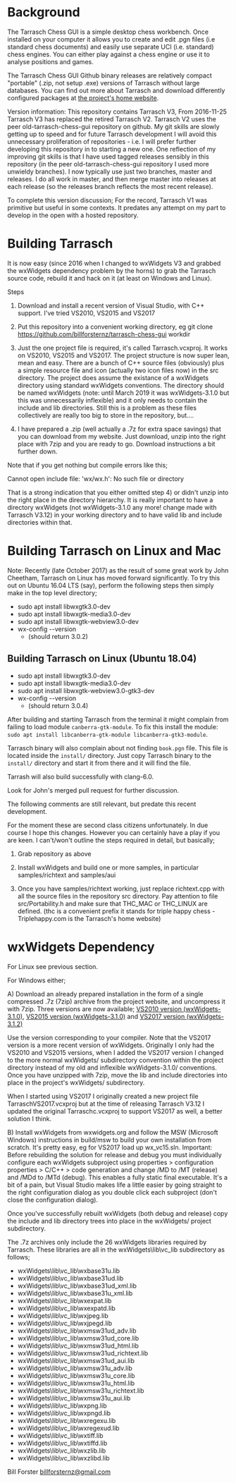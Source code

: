 Background
==========

The Tarrasch Chess GUI is a simple desktop chess workbench. Once installed on your computer
it allows you to create and edit .pgn files (i.e standard chess documents) and easily use
separate UCI (i.e. standard) chess engines. You can either play against a chess engine or use
it to analyse positions and games.

The Tarrasch Chess GUI Github binary releases are relatively compact "portable" (.zip, not setup .exe)
versions of Tarrasch without large databases. You can find out more about Tarrasch and download
differently configured packages at [the project's home website](http://triplehappy.com). 

Version information: This repository contains Tarrasch V3, From 2016-11-25 Tarrasch
V3 has replaced the retired Tarrasch V2. Tarrasch V2 uses the peer old-tarrasch-chess-gui
repository on github. My git skills are slowly getting up to speed and for future Tarrasch development I will
avoid this unnecessary proliferation of repositories - i.e. I will prefer further developing this
repository in to starting a new one. One reflection of my improving git skills
is that I have used tagged releases sensibly in this repository (in the peer old-tarrasch-chess-gui
repository I used more unwieldy branches). I now typically use just two branches, master and releases.
I do all work in master, and then merge master into releases at each release (so the releases
branch reflects the most recent release).

To complete this version discussion; For the record, Tarrasch V1 was primitive but useful in some contexts. It predates any attempt
on my part to develop in the open with a hosted repository.

Building Tarrasch
=================

It is now easy (since 2016 when I changed to wxWidgets V3 and grabbed the wxWidgets
dependency problem by the horns) to grab the Tarrasch source code, rebuild it and hack on it (at least
on Windows and Linux).

Steps

1) Download and install a recent version of Visual Studio, with C++ support. I've tried
VS2010, VS2015 and VS2017

2) Put this repository into a convenient working directory, eg
git clone https://github.com/billforsternz/tarrasch-chess-gui workdir

3) Just the one project file is required, it's called Tarrasch.vcxproj.
It works on VS2010, VS2015 and VS2017. The project structure is now super lean,
mean and easy. There are a bunch of C++ source files (obviously) plus a
simple resource file and icon (actually two icon files now) in the src
directory. The project does assume the existance of a wxWidgets
directory using standard wxWidgets conventions. The directory should be
named wxWidgets (note: until March 2019 it was wxWidgets-3.1.0 but this
was unnecessarily inflexible) and it only needs to contain the include and lib
directories. Still this is a problem as these files collectively are
really too big to store in the repository, but....

4) I have prepared a .zip (well actually a .7z for extra space savings) that you
can download from my website. Just download, unzip into the right place with
7zip and you are ready to go. Download instructions a bit further down.

Note that if you get nothing but compile errors like this;

Cannot open include file: 'wx/wx.h': No such file or directory

That is a strong indication that you either omitted step 4) or didn't unzip into
the right place in the directory hierarchy. It is really important to have a directory
wxWidgets (not wxWidgets-3.1.0 any more! change made with Tarrasch V3.12) in your
working directory and to have valid lib and include directories within that.

Building Tarrasch on Linux and Mac
==================================

Note: Recently (late October 2017) as the result of some great work by John
Cheetham, Tarrasch on Linux has moved forward significantly. To try this out on
Ubuntu 16.04 LTS (say), perform the following steps then simply make in the top
level directory;

- sudo apt install libwxgtk3.0-dev
- sudo apt install libwxgtk-media3.0-dev
- sudo apt install libwxgtk-webview3.0-dev
- wx-config --version
  - (should return 3.0.2)
 
 
## Building Tarrasch on Linux (Ubuntu 18.04)

- sudo apt install libwxgtk3.0-dev
- sudo apt install libwxgtk-media3.0-dev
- sudo apt install libwxgtk-webview3.0-gtk3-dev
- wx-config --version
  - (should return 3.0.4)
  
After building and starting Tarrasch from the terminal it might complain from failing to load module `canberra-gtk-module`.
To fix this install the module: `sudo apt install libcanberra-gtk-module libcanberra-gtk3-module`.

Tarrasch binary will also complain about not finding `book.pgn` file. This file is located inside the `install/` directory. 
Just copy Tarrasch binary to the `install/` directory and start it from there and it will find the file.

Tarrash will also build successfully with clang-6.0. 


Look for John's merged pull request for further discussion.

The following comments are still relevant, but predate this recent development.

For the moment these are second class citizens unfortunately. In due course I hope
this changes. However you can certainly have a play if you are keen. I can't/won't
outline the steps required in detail, but basically;

1) Grab repository as above

2) Install wxWidgets and build one or more samples, in particular samples/richtext
and samples/aui

3) Once you have samples/richtext working, just replace richtext.cpp with all the
source files in the repository src directory. Pay attention to file src/Portability.h
and make sure that THC_MAC or THC_LINUX are defined. (thc is a convenient prefix
it stands for triple happy chess - Triplehappy.com is the Tarrasch's home website)

wxWidgets Dependency
====================

For Linux see previous section.

For Windows either;

A) Download an already prepared installation in the form of a single compressed .7z (7zip) archive
from the project website, and uncompress it with 7zip. Three versions are now available;
 [VS2010 version (wxWidgets-3.1.0)](http://triplehappy.com/downloads/wxWidgets-3.1.0-vs2010.7z),
 [VS2015 version (wxWidgets-3.1.0)](http://triplehappy.com/downloads/wxWidgets-3.1.0-vs2015.7z) and
 [VS2017 version (wxWidgets-3.1.2)](http://triplehappy.com/downloads/wxWidgets-3.1.2-vs2017.7z)

Use the version corresponding to your compiler. Note that the VS2017 version is a more recent
version of wxWidgets. Originally I only had the VS2010 and VS2015 versions, when I added the
VS2017 version I changed to the more normal wxWidgets/ subdirectory convention within the
project directory instead of my old and inflexible wxWidgets-3.1.0/ conventions. Once you have
unzipped with 7zip, move the lib and include directories into place in the project's wxWidgets/
subdirectory.

When I started using VS2017 I originally created a new project file TarraschVS2017.vcxproj
but at the time of releasing Tarrasch V3.12 I updated the original Tarraschc.vcxproj to
support VS2017 as well, a better solution I think.

B) Install wxWidgets from wxwidgets.org and follow the MSW (Microsoft Windows) instructions
in build/msw to build your own installation from scratch. It's pretty easy, eg for VS2017
load up wx_vc15.sln. Important: Before rebuilding the solution for release and debug you
must individually configure each wxWidgets subproject using properties > configuration properties > C/C++ > code generation and change
/MD to /MT (release) and /MDd to /MTd (debug). This enables a fully static final executable.
It's a bit of a pain, but Visual Studio makes life a little easier by going straight to the
right configuration dialog as you double click each subproject (don't close the configuration
dialog).

Once you've successfully rebuilt wxWidgets (both debug and release) copy the include and lib
directory trees into place in the wxWidgets/ project subdirectory.

The .7z archives only include the 26 wxWidgets libraries required by Tarrasch. These libraries
are all in the wxWidgets\lib\vc_lib subdirectory as follows;

- wxWidgets\lib\vc_lib\wxbase31u.lib
- wxWidgets\lib\vc_lib\wxbase31ud.lib
- wxWidgets\lib\vc_lib\wxbase31ud_xml.lib
- wxWidgets\lib\vc_lib\wxbase31u_xml.lib
- wxWidgets\lib\vc_lib\wxexpat.lib
- wxWidgets\lib\vc_lib\wxexpatd.lib
- wxWidgets\lib\vc_lib\wxjpeg.lib
- wxWidgets\lib\vc_lib\wxjpegd.lib
- wxWidgets\lib\vc_lib\wxmsw31ud_adv.lib
- wxWidgets\lib\vc_lib\wxmsw31ud_core.lib
- wxWidgets\lib\vc_lib\wxmsw31ud_html.lib
- wxWidgets\lib\vc_lib\wxmsw31ud_richtext.lib
- wxWidgets\lib\vc_lib\wxmsw31ud_aui.lib
- wxWidgets\lib\vc_lib\wxmsw31u_adv.lib
- wxWidgets\lib\vc_lib\wxmsw31u_core.lib
- wxWidgets\lib\vc_lib\wxmsw31u_html.lib
- wxWidgets\lib\vc_lib\wxmsw31u_richtext.lib
- wxWidgets\lib\vc_lib\wxmsw31u_aui.lib
- wxWidgets\lib\vc_lib\wxpng.lib
- wxWidgets\lib\vc_lib\wxpngd.lib
- wxWidgets\lib\vc_lib\wxregexu.lib
- wxWidgets\lib\vc_lib\wxregexud.lib
- wxWidgets\lib\vc_lib\wxtiff.lib
- wxWidgets\lib\vc_lib\wxtiffd.lib
- wxWidgets\lib\vc_lib\wxzlib.lib
- wxWidgets\lib\vc_lib\wxzlibd.lib


Bill Forster <billforsternz@gmail.com>
